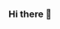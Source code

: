 ### Hi there 👋

<!--
**Marley82/Marley82** is a ✨ _special_ ✨ repository because its `README.md` (this file) appears on your GitHub profile.

Here are some ideas to get you started:


Hi, I'm starting this journey in 2022/3 with a new found interest in all things coding. I did a 'bootcamp' as an alternative to gaming orreal life parenting.
I'm way too old to be strating out at this but it's pretty fun so I'm going to be push on regardless.

I've learn JavaScript, a tiny bit of Python, HTML, CSS, JSX React.js Node.js and a few other little bit and now I hope to wow you all with me ongoing output of gold
pure gold!
.
-->
